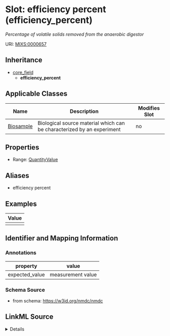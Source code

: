 # Slot: efficiency percent (efficiency_percent)


_Percentage of volatile solids removed from the anaerobic digestor_



URI: [MIXS:0000657](https://w3id.org/mixs/0000657)




## Inheritance

* [core_field](core_field.md)
    * **efficiency_percent**





## Applicable Classes

| Name | Description | Modifies Slot |
| --- | --- | --- |
[Biosample](Biosample.md) | Biological source material which can be characterized by an experiment |  no  |







## Properties

* Range: [QuantityValue](QuantityValue.md)



## Aliases


* efficiency percent




## Examples

| Value |
| --- |
|  |

## Identifier and Mapping Information





### Annotations

| property | value |
| --- | --- |
| expected_value | measurement value || preferred_unit | micromole per liter || occurrence | 1 |



### Schema Source


* from schema: https://w3id.org/nmdc/nmdc




## LinkML Source

<details>
```yaml
name: efficiency_percent
annotations:
  expected_value:
    tag: expected_value
    value: measurement value
  preferred_unit:
    tag: preferred_unit
    value: micromole per liter
  occurrence:
    tag: occurrence
    value: '1'
description: Percentage of volatile solids removed from the anaerobic digestor
title: efficiency percent
examples:
- value: ''
from_schema: https://w3id.org/nmdc/nmdc
aliases:
- efficiency percent
rank: 1000
is_a: core field
slot_uri: MIXS:0000657
multivalued: false
alias: efficiency_percent
domain_of:
- Biosample
range: QuantityValue

```
</details>